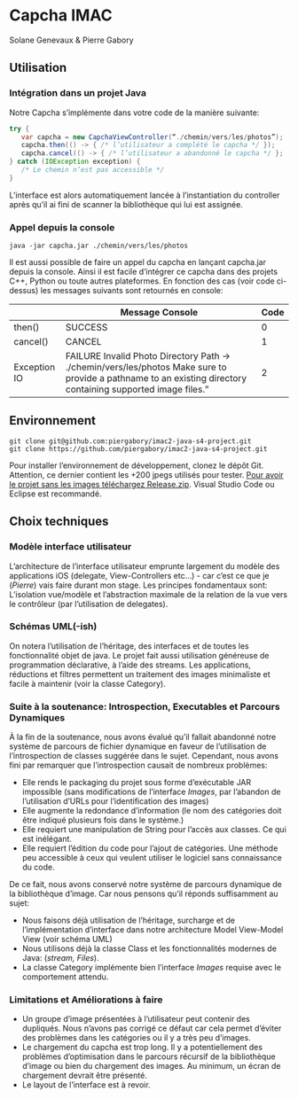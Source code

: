 # Capcha IMAC

Solane Genevaux & Pierre Gabory

## Utilisation

### Intégration dans un projet Java

Notre Capcha s’implémente dans votre code de la manière suivante:

``` java
try {
   var capcha = new CapchaViewController(“./chemin/vers/les/photos”);
   capcha.then(() -> { /* l’utilisateur a complété le capcha */ });
   capcha.cancel(() -> { /* l’utilisateur a abandonné le capcha */ };
} catch (IOException exception) {
   /* Le chemin n’est pas accessible */
}
```

L’interface est alors automatiquement lancée à l’instantiation du controller après qu’il ai fini de scanner la bibliothèque qui lui est assignée.

### Appel depuis la console

``` shell
java -jar capcha.jar ./chemin/vers/les/photos
```

Il est aussi possible de faire un appel du capcha en lançant capcha.jar depuis la console.
Ainsi il est facile d’intégrer ce capcha dans des projets C++, Python ou toute autres plateformes.
En fonction des cas (voir code ci-dessus) les messages suivants sont retournés en console:

|              | Message Console                                                                                                                                                | Code |
|--------------|----------------------------------------------------------------------------------------------------------------------------------------------------------------|------|
| then()       | SUCCESS                                                                                                                                                        | 0    |
| cancel()     | CANCEL                                                                                                                                                         | 1    |
| Exception IO | FAILURE  Invalid Photo Directory Path -> ./chemin/vers/les/photos  Make sure to provide a pathname to an existing directory containing supported image files.” | 2    |

## Environnement

``` shell
git clone git@github.com:piergabory/imac2-java-s4-project.git 
git clone https://github.com/piergabory/imac2-java-s4-project.git
```

Pour installer l’environnement de développement, clonez le dépôt Git. Attention, ce dernier contient les +200 jpegs utilisés pour tester. [Pour avoir le projet sans les images téléchargez Release.zip](https://github.com/piergabory/imac2-java-s4-project/blob/master/Release.zip).
Visual Studio Code ou Eclipse est recommandé.

## Choix techniques

### Modèle interface utilisateur

L’architecture de l’interface utilisateur emprunte largement du modèle des applications iOS (delegate, View-Controllers etc…) - car c’est ce que je (*Pierre*) vais faire durant mon stage. Les principes fondamentaux sont: L’isolation vue/modèle et l’abstraction maximale de la relation de la vue vers le contrôleur (par l’utilisation de delegates).

### Schémas UML(-ish)

On notera l’utilisation de l’héritage, des interfaces et de toutes les fonctionnalité objet de java. Le projet fait aussi utilisation généreuse de programmation déclarative, à l’aide des streams. Les applications, réductions et filtres permettent un traitement des images minimaliste et facile à maintenir (voir la classe Category).

### Suite à la soutenance: Introspection, Executables et Parcours Dynamiques

À la fin de la soutenance, nous avons évalué qu’il fallait abandonné notre système de parcours de fichier dynamique en faveur de l’utilisation de l’introspection de classes suggérée dans le sujet.
Cependant, nous avons fini par remarquer que l’introspection causait de nombreux problèmes:

* Elle rends le packaging du projet sous forme d’exécutable JAR impossible (sans modifications de l’interface *Images*, par l’abandon de l’utilisation d’URLs pour l’identification des  images)
* Elle augmente la redondance d’information (le nom des catégories doit être indiqué plusieurs fois dans le système.)
* Elle requiert une manipulation de String pour l’accès aux classes. Ce qui est inélégant.
* Elle requiert l’édition du code pour l’ajout de catégories. Une méthode peu accessible à ceux qui veulent utiliser le logiciel sans connaissance du code.

De ce fait, nous avons conservé notre système de parcours dynamique de la bibliothèque d’image. Car nous pensons qu’il réponds suffisamment au sujet:

* Nous faisons déjà utilisation de l’héritage, surcharge et de l’implémentation d’interface dans notre architecture Model View-Model View (voir schéma UML)
* Nous utilisons déjà la classe Class et les fonctionnalités modernes de Java: (*stream, Files*).
* La classe Category implémente bien l’interface *Images* requise avec le comportement attendu.

### Limitations et Améliorations à faire

* Un groupe d’image présentées à l’utilisateur peut contenir des dupliqués. Nous n’avons pas corrigé ce défaut car cela permet d’éviter des problèmes dans les catégories ou il y a très peu d’images.
* Le chargement du capcha est trop long. Il y a potentiellement des problèmes d’optimisation dans le parcours récursif de la bibliothèque d’image ou bien du chargement des images. Au minimum, un écran de chargement devrait être présenté.
* Le layout de l’interface est à revoir.
